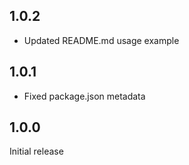 ## 1.0.2

- Updated README.md usage example

## 1.0.1

- Fixed package.json metadata

## 1.0.0

Initial release
